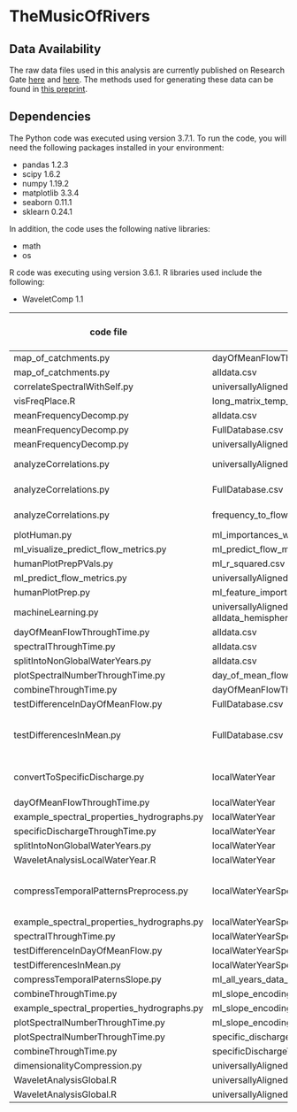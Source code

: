 # TheMusicOfRivers


## Data Availability

The raw data files used in this analysis are currently published on Research Gate [here](https://doi.org/10.13140/RG.2.2.31696.84487) and [here](https://doi.org/10.13140/RG.2.2.24985.95842). The methods used for generating these data can be found in [this preprint](https://doi.org/10.1002/essoar.10507854.1).

## Dependencies

The Python code was executed using version 3.7.1. To run the code, you will need the following packages installed in your environment:

- pandas 1.2.3
- scipy 1.6.2
- numpy 1.19.2
- matplotlib 3.3.4
- seaborn 0.11.1
- sklearn 0.24.1

In addition, the code uses the following native libraries:
- math
- os

R code was executing using version 3.6.1. R libraries used include the following:
- WaveletComp 1.1

code file | input file | output file | figure produced (if any) | Notes
-------------- | ---- | -------- | ------ | -----
map_of_catchments.py | dayOfMeanFlowThroughTime.csv | | 2 |
map_of_catchments.py | alldata.csv | | 2 |
correlateSpectralWithSelf.py | universallyAligned_powers.csv | | 4 |
visFreqPlace.R | long_matrix_temp_order_seas_prec.csv | | 6 |
meanFrequencyDecomp.py | alldata.csv | long_matrix_temp_order_seas_prec.csv | 
meanFrequencyDecomp.py | FullDatabase.csv | long_matrix_temp_order_seas_prec.csv | 
meanFrequencyDecomp.py | universallyAligned_powersTranpose.csv | long_matrix_temp_order_seas_prec.csv | 
analyzeCorrelations.py | universallyAligned_powersTranpose.csv | | 9, S2, S3, S8, S15 | 
analyzeCorrelations.py | FullDatabase.csv | | 9, S2, S3, S8, S15 |
analyzeCorrelations.py | frequency_to_flow_metrics_r_all_jan2021_universally_aligned.csv | | 9, S2, S3, S8, S15 |
plotHuman.py | ml_importances_with_categories.csv | | 10 |
ml_visualize_predict_flow_metrics.py | ml_predict_flow_metrics_feature_importances_wide.csv | | S4, S5 |
humanPlotPrepPVals.py | ml_r_squared.csv |  | S16 | 
ml_predict_flow_metrics.py | universallyAligned_powers.csv, alldata.csv | ml_predict_flow_metrics_feature_importances_wide.csv | |
humanPlotPrep.py | ml_feature_importances_short.csv | | |
machineLearning.py | universallyAligned_powers.csv, alldata_hemisphereCorrected.csv | ml_feature_importances_short.csv, ml_r_squared.csv | |
dayOfMeanFlowThroughTime.py | alldata.csv | dayOfMeanFlowThroughTime.csv |  |
spectralThroughTime.py | alldata.csv | spectralPowersThroughTime.csv |  |
splitIntoNonGlobalWaterYears.py | alldata.csv | localWaterYear |  |
plotSpectralNumberThroughTime.py | day_of_mean_flow_vs_size.csv | spectralNumber_acrossTime.csv |  |
combineThroughTime.py | dayOfMeanFlowThroughTime.csv | throughTimeCombined.csv |  |
testDifferenceInDayOfMeanFlow.py | FullDatabase.csv | day_of_mean_flow_vs_size.csv |  |
testDifferencesInMean.py | FullDatabase.csv | specific_discharge_vs_size.csv |  | Convert discharge to specific disharge data
convertToSpecificDischarge.py | localWaterYear | localWaterYear |  | converts to specific discharge
dayOfMeanFlowThroughTime.py | localWaterYear | dayOfMeanFlowThroughTime.csv |  |
example_spectral_properties_hydrographs.py | localWaterYear |  |  |
specificDischargeThroughTime.py | localWaterYear | specificDischargeThroughTime.csv |  |
splitIntoNonGlobalWaterYears.py | localWaterYear | universallyAlignedGlobalFlow_DailyQ2_column.csv |  |
WaveletAnalysisLocalWaterYear.R | localWaterYear | localWaterYearSpectralDecomposition |  |
compressTemporalPatternsPreprocess.py | localWaterYearSpectralDecomposition | ml_all_years_data_separate.csv |  | create dataset for dimensionality compression
example_spectral_properties_hydrographs.py | localWaterYearSpectralDecomposition |  |  |
spectralThroughTime.py | localWaterYearSpectralDecomposition | spectralPowersThroughTime.csv |  |
testDifferenceInDayOfMeanFlow.py | localWaterYearSpectralDecomposition | day_of_mean_flow_vs_size.csv |  |
testDifferencesInMean.py | localWaterYearSpectralDecomposition | specific_discharge_vs_size.csv |  |
compressTemporalPaternsSlope.py | ml_all_years_data_separate.csv | ml_slope_encodings1.csv |  |
combineThroughTime.py | ml_slope_encodings1.csv | throughTimeCombined.csv |  |
example_spectral_properties_hydrographs.py | ml_slope_encodings1.csv |  |  |
plotSpectralNumberThroughTime.py | ml_slope_encodings1.csv | spectralNumber_acrossTime.csv |  |
plotSpectralNumberThroughTime.py | specific_discharge_vs_size.csv | spectralNumber_acrossTime.csv |  |
combineThroughTime.py | specificDischargeThroughTime.csv | throughTimeCombined.csv |  |
dimensionalityCompression.py | universallyAligned_powers.csv | ml_encodings1.csv |  |
WaveletAnalysisGlobal.R | universallyAlignedGlobalFlow_DailyQ2_column.csv | universallyAligned_powers.csv |  |
WaveletAnalysisGlobal.R | universallyAlignedGlobalFlow_DailyQ2_column.csv | universallyAligned_powersTranspose.csv |  |
